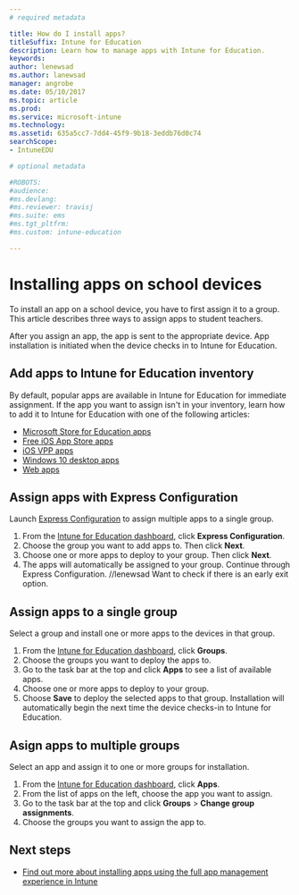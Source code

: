 ```yaml
---
# required metadata

title: How do I install apps?
titleSuffix: Intune for Education
description: Learn how to manage apps with Intune for Education.
keywords:
author: lenewsad
ms.author: lanewsad
manager: angrobe
ms.date: 05/10/2017
ms.topic: article
ms.prod:
ms.service: microsoft-intune
ms.technology:
ms.assetid: 635a5cc7-7dd4-45f9-9b18-3eddb76d0c74
searchScope:
- IntuneEDU

# optional metadata

#ROBOTS:
#audience:
#ms.devlang:
#ms.reviewer: travisj
#ms.suite: ems
#ms.tgt_pltfrm:
#ms.custom: intune-education

---
```


# Installing apps on school devices

To install an app on a school device, you have to first assign it to a group. This article describes three ways to assign apps to student teachers.  

After you assign an app, the app is sent to the appropriate device. App installation is initiated when the device checks in to Intune for Education. 

## Add apps to Intune for Education inventory
By default, popular apps are available in Intune for Education for immediate assignment. If the app you want to assign isn't in your inventory, learn how to add it to Intune for Education with one of the following articles:
* [Microsoft Store for Education apps](acquire-store-apps.md)
* [Free iOS App Store apps](add-apps-ios.md)
* [iOS VPP apps](add-vpp-apps-ios.md)
* [Windows 10 desktop apps](add-desktop-apps-edu.md)
* [Web apps](add-web-apps-edu.md)  

## Assign apps with Express Configuration
Launch [Express Configuration](Express-configuration-intune-edu.md) to assign multiple apps to a single group. 

1. From the [Intune for Education dashboard](https://intuneeducation.portal.azure.com), click **Express Configuration**.  
2. Choose the group you want to add apps to. Then click **Next**.
3. Choose one or more apps to deploy to your group. Then click **Next**. 
4. The apps will automatically be assigned to your group. Continue through Express Configuration. //lenewsad Want to check if there is an early exit option.

##  Assign apps to a single group
Select a group and install one or more apps to the devices in that group.

1. From the [Intune for Education dashboard](https://intuneeducation.portal.azure.com), click **Groups**.
2. Choose the groups you want to deploy the apps to.
3. Go to the task bar at the top and click **Apps** to see a list of available apps.  
4. Choose one or more apps to deploy to your group. 
5. Choose **Save** to deploy the selected apps to that group. Installation will automatically begin the next time the device checks-in to Intune for Education.  

## Asign apps to multiple groups
Select an app and assign it to one or more groups for installation.

1. From the [Intune for Education dashboard](https://intuneeducation.portal.azure.com), click **Apps**.
2. From the list of apps on the left, choose the app you want to assign.
3. Go to the task bar at the top and click **Groups** > **Change group assignments**. 
4. Choose the groups you want to assign the app to.

## Next steps

- [Find out more about installing apps using the full app management experience in Intune](https://docs.microsoft.com/intune/deploy-use/deploy-apps)
